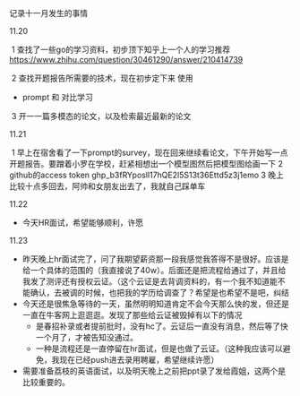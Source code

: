 记录十一月发生的事情

11.20

​	1 查找了一些go的学习资料，初步顶下知乎上一个人的学习推荐
https://www.zhihu.com/question/30461290/answer/210414739

​	2 查找开题报告所需要的技术，现在初步定下来 使用

- prompt 和 对比学习

​	3 开一一篇多模态的论文，以及检索最近最新的论文

11.21

​    1 早上在宿舍看了一下prompt的survey，现在回来继续看论文，下午开始写一点开题报告。要蹭着小罗在学校，赶紧相想出一个模型图
​    然后把模型图给画一下
   2 github的access token
​    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
   3 晚上比较十点多回去，阿帅和女朋友出去了，我就自己踩单车 

11.22

-   今天HR面试，希望能够顺利，许愿



11.23

- 昨天晚上hr面试完了，问了我期望薪资那一段我感觉我答得不是很好。应该是给一个具体的范围的（我直接说了40w）。后面还是把流程给通过了，并且给我发了测评还有授权云证。（这个云证是去背调资料的，有一个我不知道能不能确认，去被调的时候，也把我的学历给调查了？希望是也希望不是吧，纠结
- 今天还是很焦急等待的一天，虽然明明知道肯定不会今天那么快的发，但还是一直在牛客网上逛逛逛。发现了那些给云证被毁掉有以下的情况
  - 是春招补录或者提前批时，没有hc了。云证后一直没有消息，然后等了快一个月了，才被告知没通过。
  - 一种是流程还是一直停留在hr面试，但是也做了云证。（这种我应该可以避免，我现在已经push进去录用聘雇，希望继续许愿）
- 需要准备荔枝的英语面试，以及明天晚上之前把ppt录了发给霞姐，这两个是比较重要的。


